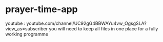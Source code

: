 # prayer-time-app
youtube : youtube.com/channel/UC92gG4BBWAYu4vw_OgsgSLA?view_as=subscriber
you will need to keep all files in one place for a fully working programme
